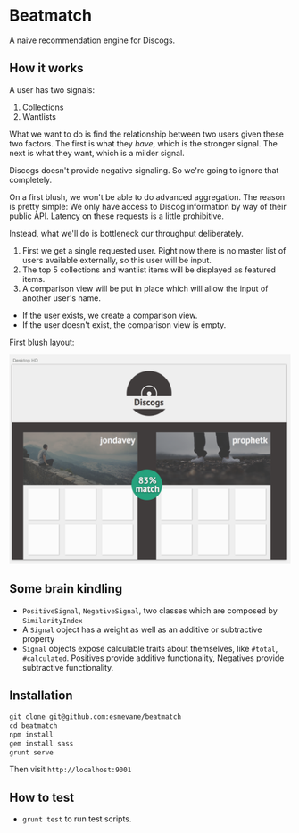# Beatmatch

A naive recommendation engine for Discogs.

## How it works

A user has two signals:
  1. Collections
  2. Wantlists

What we want to do is find the relationship between two users given these two factors.  The first is what they *have*, which is the stronger signal.  The next is what they want, which is a milder signal.

Discogs doesn't provide negative signaling.  So we're going to ignore that completely.

On a first blush, we won't be able to do advanced aggregation.  The reason is pretty simple: We only have access to Discog information by way of their public API.  Latency on these requests is a little prohibitive.

Instead, what we'll do is bottleneck our throughput deliberately.

1. First we get a single requested user.  Right now there is no master list of users available externally, so this user will be input.
2. The top 5 collections and wantlist items will be displayed as featured items.
3. A comparison view will be put in place which will allow the input of another user's name.
  - If the user exists, we create a comparison view.
  - If the user doesn't exist, the comparison view is empty.

First blush layout:

![First blush layout](/doc/images/beatmatch-concept.png)

## Some brain kindling

* `PositiveSignal`, `NegativeSignal`, two classes which are composed by `SimilarityIndex`
* A `Signal` object has a weight as well as an additive or subtractive property
* `Signal` objects expose calculable traits about themselves, like `#total`, `#calculated`.  Positives provide additive functionality, Negatives provide subtractive functionality.

## Installation

```
git clone git@github.com:esmevane/beatmatch
cd beatmatch
npm install
gem install sass
grunt serve
```

Then visit `http://localhost:9001`

## How to test

* `grunt test` to run test scripts.
